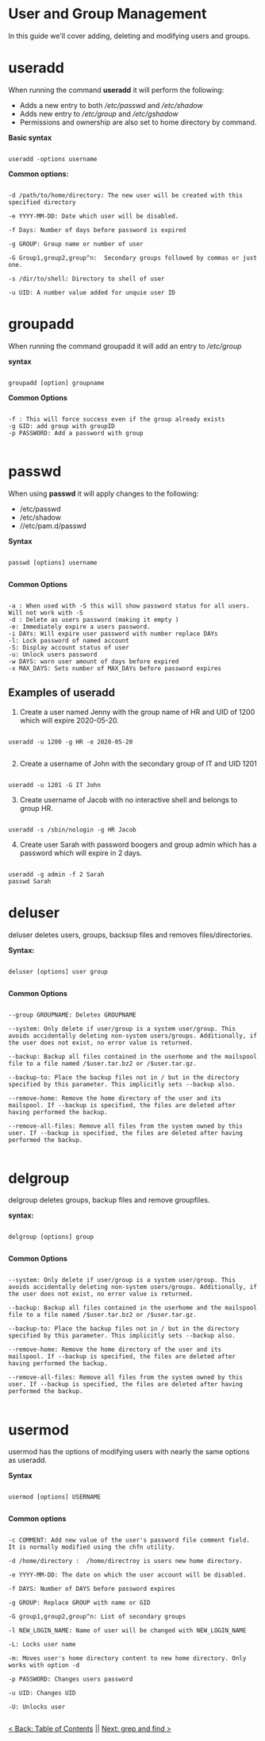 # User and Group Management

In this guide we'll cover adding, deleting and modifying users and groups.

# useradd

When running the command **useradd** it will perform the following:

- Adds a new entry to both */etc/passwd* and */etc/shadow*
- Adds new entry to */etc/group* and */etc/gshadow*
- Permissions and ownership are also set to home directory by command.


**Basic syntax**

```

useradd -options username

```


**Common options:**

```

-d /path/to/home/directory: The new user will be created with this specified directory

-e YYYY-MM-DD: Date which user will be disabled.

-f Days: Number of days before password is expired

-g GROUP: Group name or number of user

-G Group1,group2,group^n:  Secondary groups followed by commas or just one.

-s /dir/to/shell: Directory to shell of user

-u UID: A number value added for unquie user ID

```

# groupadd

When running the command groupadd it will add an entry to */etc/group*

**syntax**

```

groupadd [option] groupname

```



**Common Options**

```

-f : This will force success even if the group already exists
-g GID: add group with groupID
-p PASSWORD: Add a password with group


```

# passwd

When using **passwd** it will apply changes to the following:

- /etc/passwd
- /etc/shadow
- //etc/pam.d/passwd

**Syntax**

```

passwd [options] username


```

**Common Options**

```

-a : When used with -S this will show password status for all users. Will not work with -S
-d : Delete as users password (making it empty )
-e: Immediately expire a users password.
-i DAYs: Will expire user password with number replace DAYs
-l: Lock password of named account
-S: Display account status of user
-u: Unlock users password
-w DAYS: warn user amount of days before expired
-x MAX_DAYS: Sets number of MAX_DAYs before password expires

```



## Examples of useradd

1. Create a user named Jenny with the group name of HR and UID of 1200 which will expire 2020-05-20.

```

useradd -u 1200 -g HR -e 2020-05-20


```

2. Create a username of John with the secondary group of IT and UID 1201  


```

useradd -u 1201 -G IT John

```



3. Create username of Jacob with no interactive shell and belongs to group HR.  


```

useradd -s /sbin/nologin -g HR Jacob

```

4. Create user Sarah with password boogers and group admin which has a password which will expire in 2 days.


```

useradd -g admin -f 2 Sarah
passwd Sarah

```


# deluser  

deluser deletes users, groups, backsup files  and removes files/directories.

**Syntax:**

```

deluser [options] user group


```


**Common Options**

```

--group GROUPNAME: Deletes GROUPNAME

--system: Only delete if user/group is a system user/group. This avoids accidentally deleting non-system users/groups. Additionally, if the user does not exist, no error value is returned.

--backup: Backup all files contained in the userhome and the mailspool file to a file named /$user.tar.bz2 or /$user.tar.gz.

--backup-to: Place the backup files not in / but in the directory specified by this parameter. This implicitly sets --backup also.

--remove-home: Remove the home directory of the user and its mailspool. If --backup is specified, the files are deleted after having performed the backup.

--remove-all-files: Remove all files from the system owned by this user. If --backup is specified, the files are deleted after having performed the backup.


```


# delgroup

delgroup deletes groups, backup files and remove groupfiles.

**syntax:**

```

delgroup [options] group  


```

**Common Options**

```

--system: Only delete if user/group is a system user/group. This avoids accidentally deleting non-system users/groups. Additionally, if the user does not exist, no error value is returned.

--backup: Backup all files contained in the userhome and the mailspool file to a file named /$user.tar.bz2 or /$user.tar.gz.

--backup-to: Place the backup files not in / but in the directory specified by this parameter. This implicitly sets --backup also.

--remove-home: Remove the home directory of the user and its mailspool. If --backup is specified, the files are deleted after having performed the backup.

--remove-all-files: Remove all files from the system owned by this user. If --backup is specified, the files are deleted after having performed the backup.


```

# usermod

usermod has the options of modifying users with nearly the same options as useradd.

**Syntax**

```

usermod [options] USERNAME


```

**Common options**


```

-c COMMENT: Add new value of the user's password file comment field. It is normally modified using the chfn utility.

-d /home/directory :  /home/directroy is users new home directory.

-e YYYY-MM-DD: The date on which the user account will be disabled.

-f DAYS: Number of DAYS before password expires

-g GROUP: Replace GROUP with name or GID

-G group1,group2,group^n: List of secondary groups

-l NEW_LOGIN_NAME: Name of user will be changed with NEW_LOGIN_NAME

-L: Locks user name

-m: Moves user's home directory content to new home directory. Only works with option -d

-p PASSWORD: Changes users password

-u UID: Changes UID

-U: Unlocks user


```



[< Back: Table of Contents](https://github.com/sxcdennis/Linux-Guides "table of contents") || [Next: grep and find >](https://github.com/sxcdennis/Linux-Guides/blob/master/grepfind.md "grep and find")
